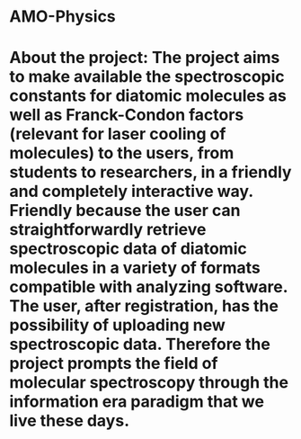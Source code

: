# AMO-Physics
# About the project: The project aims to make available the spectroscopic constants for diatomic molecules as well as Franck-Condon factors (relevant for laser cooling of molecules) to the users, from students to researchers, in a friendly and completely interactive way. Friendly because the user can straightforwardly retrieve spectroscopic data of diatomic molecules in a variety of formats compatible with analyzing software. The user, after registration, has the possibility of uploading new spectroscopic data. Therefore the project prompts the field of molecular spectroscopy through the information era paradigm that we live these days.
